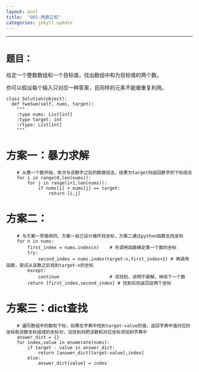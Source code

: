 ```yaml
---
layout: post
title:  "001-两数之和"
categories: jekyll update
---
```

_______________________________________________________________________________
# `题目：`
给定一个整数数组和一个目标值，找出数组中和为目标值的两个数。

你可以假设每个输入只对应一种答案，且同样的元素不能被重复利用。

    class Solution(object):
      def twoSum(self, nums, target):
        """
        :type nums: List[int]
        :type target: int
        :rtype: List[int]
        """

# 方案一：暴力求解
        # 从第一个数开始，依次与该数字之后的数做加法，结果为target则返回数字的下标组合
        for i in range(0,len(nums)):            
            for j in range(i+1,len(nums)):       
                if nums[i] + nums[j] == target: 
                    return [i,j]                 

# 方案二：
  
        # 与方案一思路相同，方案一自己设计循环找坐标，方案二通过python函数去找坐标
        for n in nums:                     
            first_index = nums.index(n)    # 先调用函数确定第一个数的坐标
            try:
                second_index = nums.index(target-n,first_index+1) # 再调用函数，尝试从该数之后找到target-n的坐标
            except:
                continue                   # 没找到，说明不是解，继续下一个数
            return [first_index,second_index] # 找到后则返回这两个坐标

# 方案三：dict查找
        # 遍历数组中的数和下标，如果在字典中找到target-value的值，返回字典中值对应的坐标和该数坐标组成的坐标对，没找到则把该数和对应坐标添加到字典中
        answer_dict = {}                          
        for index,value in enumerate(nums):    
            if target - value in answer_dict:  
                return [answer_dict[target-value],index] 
            else:
                answer_dict[value] = index     